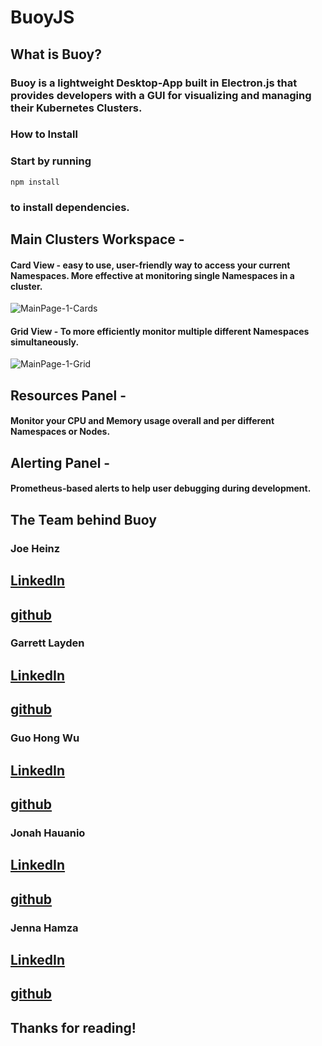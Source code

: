 # BuoyJS
## What is Buoy?
### Buoy is a lightweight Desktop-App built in Electron.js that provides developers with a GUI for visualizing and managing their Kubernetes Clusters.

### How to Install
### Start by running
```
npm install
```
### to install dependencies.


## Main Clusters Workspace -
#### Card View - easy to use, user-friendly way to access your current Namespaces. More effective at monitoring single Namespaces in a cluster.
![MainPage-1-Cards](https://i.gyazo.com/c05674d41743755df96675f5661c3164.png)

#### Grid View - To more efficiently monitor multiple different Namespaces simultaneously.
![MainPage-1-Grid](https://i.gyazo.com/c05674d41743755df96675f5661c3164.png)

## Resources Panel - 
#### Monitor your CPU and Memory usage overall and per different Namespaces or Nodes.

## Alerting Panel - 
#### Prometheus-based alerts to help user debugging during development.

## The Team behind Buoy

### Joe Heinz
## [LinkedIn](https://www.linkedin.com/in/joseph-heinz1/)
## [github](https://github.com/jeheinz99)

### Garrett Layden
## [LinkedIn](https://www.linkedin.com/in/garrett-layden/)
## [github](https://github.com/GarrettLayden)

### Guo Hong Wu
## [LinkedIn](https://www.linkedin.com/in/guo-hong-wu/)
## [github](https://github.com/jorm7012)

### Jonah Hauanio
## [LinkedIn](https://www.linkedin.com/in/jonah-hauanio-544593241/)
## [github](https://github.com/JHauanio)

### Jenna Hamza
## [LinkedIn](https://www.linkedin.com/in/jennahamza/)
## [github](https://github.com/jhamza91)

## Thanks for reading!
